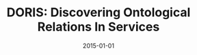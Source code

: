 ---
title: "DORIS: Discovering Ontological Relations In Services"
collection: publications
permalink: /publication/2015-DBLP_conf_semweb_KoutrakiVP15
date: 2015-01-01
venue: "Proceedings of the ISWC 2015 Posters  &  Demonstrations Track co-located with the 14th International Semantic Web Conference (ISWC-2015), Bethlehem, PA, USA, October 11, 2015"
---